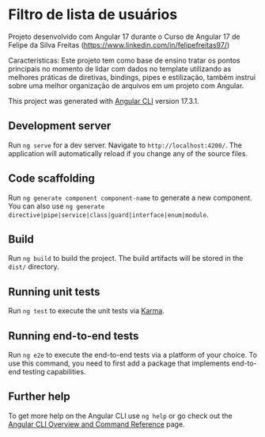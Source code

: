 # Filtro de lista de usuários

Projeto desenvolvido com Angular 17 durante o Curso de Angular 17 de Felipe da Silva Freitas (https://www.linkedin.com/in/felipefreitas97/)

Características: Este projeto tem como base de ensino tratar os pontos principais no momento de lidar com dados no template utilizando as melhores práticas de diretivas, bindings, pipes e estilização, também instrui sobre uma melhor organização de arquivos em um projeto com Angular.


This project was generated with [Angular CLI](https://github.com/angular/angular-cli) version 17.3.1.

## Development server

Run `ng serve` for a dev server. Navigate to `http://localhost:4200/`. The application will automatically reload if you change any of the source files.

## Code scaffolding

Run `ng generate component component-name` to generate a new component. You can also use `ng generate directive|pipe|service|class|guard|interface|enum|module`.

## Build

Run `ng build` to build the project. The build artifacts will be stored in the `dist/` directory.

## Running unit tests

Run `ng test` to execute the unit tests via [Karma](https://karma-runner.github.io).

## Running end-to-end tests

Run `ng e2e` to execute the end-to-end tests via a platform of your choice. To use this command, you need to first add a package that implements end-to-end testing capabilities.

## Further help

To get more help on the Angular CLI use `ng help` or go check out the [Angular CLI Overview and Command Reference](https://angular.io/cli) page.
